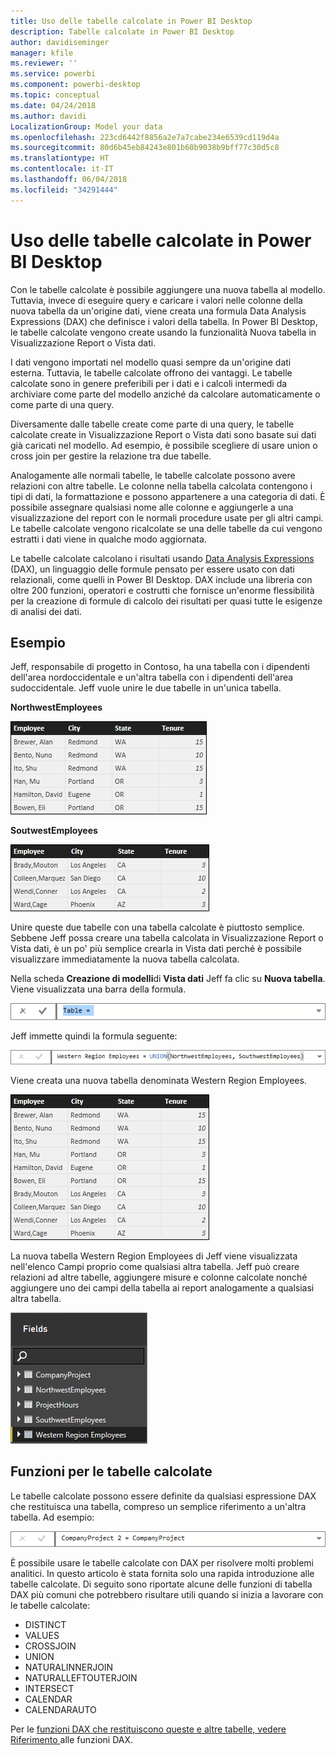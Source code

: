 ```yaml
---
title: Uso delle tabelle calcolate in Power BI Desktop
description: Tabelle calcolate in Power BI Desktop
author: davidiseminger
manager: kfile
ms.reviewer: ''
ms.service: powerbi
ms.component: powerbi-desktop
ms.topic: conceptual
ms.date: 04/24/2018
ms.author: davidi
LocalizationGroup: Model your data
ms.openlocfilehash: 223cd6442f8856a2e7a7cabe234e6539cd119d4a
ms.sourcegitcommit: 80d6b45eb84243e801b60b9038b9bff77c30d5c8
ms.translationtype: HT
ms.contentlocale: it-IT
ms.lasthandoff: 06/04/2018
ms.locfileid: "34291444"
---
```

# <a name="using-calculated-tables-in-power-bi-desktop"></a>Uso delle tabelle calcolate in Power BI Desktop
Con le tabelle calcolate è possibile aggiungere una nuova tabella al modello. Tuttavia, invece di eseguire query e caricare i valori nelle colonne della nuova tabella da un'origine dati, viene creata una formula Data Analysis Expressions (DAX) che definisce i valori della tabella. In Power BI Desktop, le tabelle calcolate vengono create usando la funzionalità Nuova tabella in Visualizzazione Report o Vista dati.

I dati vengono importati nel modello quasi sempre da un'origine dati esterna. Tuttavia, le tabelle calcolate offrono dei vantaggi. Le tabelle calcolate sono in genere preferibili per i dati e i calcoli intermedi da archiviare come parte del modello anziché da calcolare automaticamente o come parte di una query.

Diversamente dalle tabelle create come parte di una query, le tabelle calcolate create in Visualizzazione Report o Vista dati sono basate sui dati già caricati nel modello. Ad esempio, è possibile scegliere di usare union o cross join per gestire la relazione tra due tabelle.

Analogamente alle normali tabelle, le tabelle calcolate possono avere relazioni con altre tabelle. Le colonne nella tabella calcolata contengono i tipi di dati, la formattazione e possono appartenere a una categoria di dati. È possibile assegnare qualsiasi nome alle colonne e aggiungerle a una visualizzazione del report con le normali procedure usate per gli altri campi. Le tabelle calcolate vengono ricalcolate se una delle tabelle da cui vengono estratti i dati viene in qualche modo aggiornata.

Le tabelle calcolate calcolano i risultati usando [Data Analysis Expressions](https://msdn.microsoft.com/library/gg413422.aspx) (DAX), un linguaggio delle formule pensato per essere usato con dati relazionali, come quelli in Power BI Desktop. DAX include una libreria con oltre 200 funzioni, operatori e costrutti che fornisce un'enorme flessibilità per la creazione di formule di calcolo dei risultati per quasi tutte le esigenze di analisi dei dati.

## <a name="lets-look-at-an-example"></a>Esempio
Jeff, responsabile di progetto in Contoso, ha una tabella con i dipendenti dell'area nordoccidentale e un'altra tabella con i dipendenti dell'area sudoccidentale. Jeff vuole unire le due tabelle in un'unica tabella.

**NorthwestEmployees**

 ![](media/desktop-calculated-tables/calctables_nwempl.png)

**SoutwestEmployees**

 ![](media/desktop-calculated-tables/calctables_swempl.png)

Unire queste due tabelle con una tabella calcolate è piuttosto semplice. Sebbene Jeff possa creare una tabella calcolata in Visualizzazione Report o Vista dati, è un po' più semplice crearla in Vista dati perché è possibile visualizzare immediatamente la nuova tabella calcolata.

Nella scheda **Creazione di modelli**di **Vista dati** Jeff fa clic su **Nuova tabella**. Viene visualizzata una barra della formula.

 ![](media/desktop-calculated-tables/calctables_formulabarempty.png)

Jeff immette quindi la formula seguente:

 ![](media/desktop-calculated-tables/calctables_formulabarformula.png)

Viene creata una nuova tabella denominata Western Region Employees.

 ![](media/desktop-calculated-tables/calctables_westregionempl.png)

La nuova tabella Western Region Employees di Jeff viene visualizzata nell'elenco Campi proprio come qualsiasi altra tabella. Jeff può creare relazioni ad altre tabelle, aggiungere misure e colonne calcolate nonché aggiungere uno dei campi della tabella ai report analogamente a qualsiasi altra tabella.

 ![](media/desktop-calculated-tables/calctables_fieldlist.png)

## <a name="functions-for-calculated-tables"></a>Funzioni per le tabelle calcolate
Le tabelle calcolate possono essere definite da qualsiasi espressione DAX che restituisca una tabella, compreso un semplice riferimento a un'altra tabella. Ad esempio:

 ![](media/desktop-calculated-tables/calctables_formulabarsimpleformula.png)

È possibile usare le tabelle calcolate con DAX per risolvere molti problemi analitici. In questo articolo è stata fornita solo una rapida introduzione alle tabelle calcolate. Di seguito sono riportate alcune delle funzioni di tabella DAX più comuni che potrebbero risultare utili quando si inizia a lavorare con le tabelle calcolate:

* DISTINCT
* VALUES
* CROSSJOIN
* UNION
* NATURALINNERJOIN
* NATURALLEFTOUTERJOIN
* INTERSECT
* CALENDAR
* CALENDARAUTO

Per le [funzioni DAX che restituiscono queste e altre tabelle, vedere Riferimento ](https://msdn.microsoft.com/ee634396.aspx)alle funzioni DAX.

